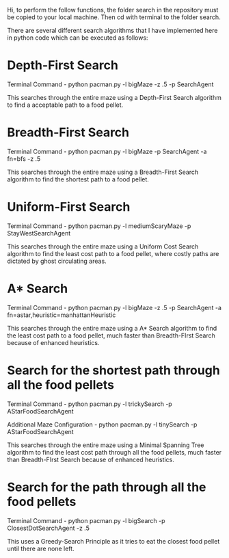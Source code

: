 Hi, to perform the follow functions, the folder search in the repository must be copied to your local machine. Then cd with terminal to the folder search.

There are several different search algorithms that I have implemented here in python code which can be executed as follows:

Depth-First Search
==================

Terminal Command - python pacman.py -l bigMaze -z .5 -p SearchAgent

This searches through the entire maze using a Depth-First Search algorithm to find a acceptable path to a food pellet.

Breadth-First Search
====================

Terminal Command - python pacman.py -l bigMaze -p SearchAgent -a fn=bfs -z .5

This searches through the entire maze using a Breadth-First Search algorithm to find the shortest path to a food pellet.

Uniform-First Search
====================

Terminal Command - python pacman.py -l mediumScaryMaze -p StayWestSearchAgent

This searches through the entire maze using a Uniform Cost Search algorithm to find the least cost path to a food pellet, where costly paths are dictated by ghost circulating areas.

A* Search
=========

Terminal Command - python pacman.py -l bigMaze -z .5 -p SearchAgent -a fn=astar,heuristic=manhattanHeuristic

This searches through the entire maze using a A* Search algorithm to find the least cost path to a food pellet, much faster than Breadth-FIrst Search because of enhanced heuristics.

Search for the shortest path through all the food pellets
=========================================================

Terminal Command - python pacman.py -l trickySearch -p AStarFoodSearchAgent

Additional Maze Configuration - python pacman.py -l tinySearch -p AStarFoodSearchAgent

This searches through the entire maze using a Minimal Spanning Tree algorithm to find the least cost path through all the food pellets, much faster than Breadth-FIrst Search because of enhanced heuristics.

Search for the path through all the food pellets
================================================

Terminal Command - python pacman.py -l bigSearch -p ClosestDotSearchAgent -z .5 

This uses a Greedy-Search Principle as it tries to eat the closest food pellet until there are none left.
